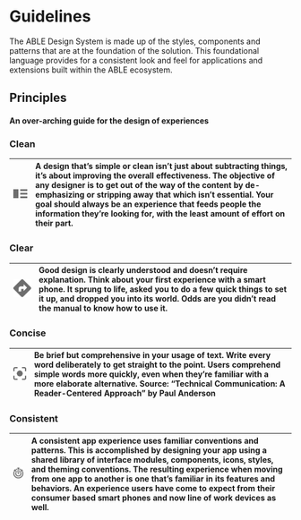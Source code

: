 # Guidelines

The ABLE Design System is made up of the styles, components and patterns that are at the foundation of the solution. This foundational language provides for a consistent look and feel for applications and extensions built within the ABLE ecosystem.

## Principles

#### An over-arching guide for the design of experiences

### Clean

| ![](../.gitbook/assets/icn-clean.png) |  A design that’s simple or clean isn’t just about subtracting things, it’s about improving the overall effectiveness. The objective of any designer is to get out of the way of the content by de-emphasizing or stripping away that which isn’t essential. Your goal should always be an experience that feeds people the information they’re looking for, with the least amount of effort on their part. |
| :--- | :--- |


### Clear

| ![](../.gitbook/assets/icn-clear.png) |  Good design is clearly understood and doesn’t require explanation. Think about your first experience with a smart phone. It sprung to life, asked you to do a few quick things to set it up, and dropped you into its world. Odds are you didn’t read the manual to know how to use it. |
| :--- | :--- |


### Concise

| ![](../.gitbook/assets/icn-concise.png) |  Be brief but comprehensive in your usage of text. Write every word deliberately to get straight to the point. Users comprehend simple words more quickly, even when they’re familiar with a more elaborate alternative. Source: “Technical Communication: A Reader-Centered Approach” by Paul Anderson |
| :--- | :--- |


### Consistent

| ![](../.gitbook/assets/icn-consistent.png) |  A consistent app experience uses familiar conventions and patterns. This is accomplished by designing your app using a shared library of interface modules, components, icons, styles, and theming conventions. The resulting experience when moving from one app to another is one that’s familiar in its features and behaviors. An experience users have come to expect from their consumer based smart phones and now line of work devices as well. |
| :--- | :--- |


